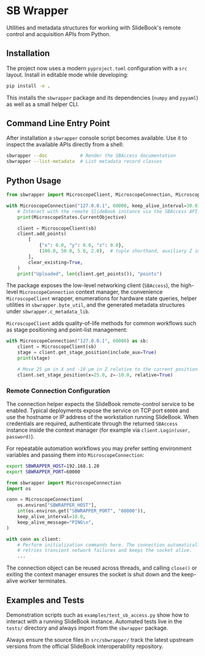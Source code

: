 # SB Wrapper

Utilities and metadata structures for working with SlideBook's remote control
and acquisition APIs from Python.

## Installation

The project now uses a modern `pyproject.toml` configuration with a `src`
layout. Install in editable mode while developing:

```bash
pip install -e .
```

This installs the `sbwrapper` package and its dependencies (`numpy` and
`pyyaml`) as well as a small helper CLI.

## Command Line Entry Point

After installation a ``sbwrapper`` console script becomes available. Use it to
inspect the available APIs directly from a shell:

```bash
sbwrapper --doc            # Render the SBAccess documentation
sbwrapper --list-metadata  # List metadata record classes
```

## Python Usage

```python
from sbwrapper import MicroscopeClient, MicroscopeConnection, MicroscopeStates

with MicroscopeConnection("127.0.0.1", 60000, keep_alive_interval=30.0) as sb:
    # Interact with the remote SlideBook instance via the SBAccess API.
    print(MicroscopeStates.CurrentObjective)

    client = MicroscopeClient(sb)
    client.add_points(
        [
            {"x": 0.0, "y": 0.0, "z": 0.0},
            (100.0, 50.0, 5.0, 2.0),  # tuple shorthand, auxiliary Z implied
        ],
        clear_existing=True,
    )
    print("Uploaded", len(client.get_points()), "points")
```

The package exposes the low-level networking client (`SBAccess`), the
high-level `MicroscopeConnection` context manager, the convenience
`MicroscopeClient` wrapper, enumerations for hardware state queries, helper
utilities in `sbwrapper.byte_util`, and the generated metadata structures under
`sbwrapper.c_metadata_lib`.

`MicroscopeClient` adds quality-of-life methods for common workflows such as
stage positioning and point-list management:

```python
with MicroscopeConnection("127.0.0.1", 60000) as sb:
    client = MicroscopeClient(sb)
    stage = client.get_stage_position(include_aux=True)
    print(stage)

    # Move 25 µm in X and -10 µm in Z relative to the current position.
    client.set_stage_position(x=25.0, z=-10.0, relative=True)
```

### Remote Connection Configuration

The connection helper expects the SlideBook remote-control service to be
enabled. Typical deployments expose the service on TCP port ``60000`` and use
the hostname or IP address of the workstation running SlideBook. When
credentials are required, authenticate through the returned `SBAccess` instance
inside the context manager (for example via `client.Login(user, password)`).

For repeatable automation workflows you may prefer setting environment
variables and passing them into ``MicroscopeConnection``:

```bash
export SBWRAPPER_HOST=192.168.1.20
export SBWRAPPER_PORT=60000
```

```python
from sbwrapper import MicroscopeConnection
import os

conn = MicroscopeConnection(
    os.environ["SBWRAPPER_HOST"],
    int(os.environ.get("SBWRAPPER_PORT", "60000")),
    keep_alive_interval=10.0,
    keep_alive_message="PING\n",
)

with conn as client:
    # Perform initialization commands here. The connection automatically
    # retries transient network failures and keeps the socket alive.
    ...
```

The connection object can be reused across threads, and calling ``close()`` or
exiting the context manager ensures the socket is shut down and the keep-alive
worker terminates.

## Examples and Tests

Demonstration scripts such as `examples/test_sb_access.py` show how to interact
with a running SlideBook instance. Automated tests live in the `tests/`
directory and always import from the `sbwrapper` package.

Always ensure the source files in `src/sbwrapper/` track the latest upstream
versions from the official SlideBook interoperability repository.

